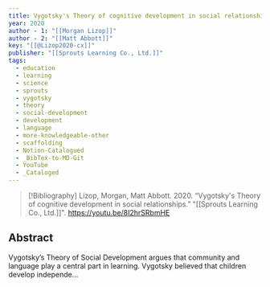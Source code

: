 ```yaml
---
title: Vygotsky's Theory of cognitive development in social relationships
year: 2020
author - 1: "[[Morgan Lizop]]"
author - 2: "[[Matt Abbott]]"
key: "[[@Lizop2020-cx]]"
publisher: "[[Sprouts Learning Co., Ltd.]]"
tags:
  - education
  - learning
  - science
  - sprouts
  - vygotsky
  - theory
  - social-development
  - development
  - language
  - more-knowledgeable-other
  - scaffolding
  - Notion-Catalogued
  - _BibTex-to-MD-Git
  - YouTube
  - _Cataloged
---
```


> [!Bibliography]
> Lizop, Morgan, Matt Abbott. 2020. “Vygotsky's Theory of cognitive development in social relationships.” "[[Sprouts Learning Co., Ltd.]]". https://youtu.be/8I2hrSRbmHE

## Abstract
Vygotsky’s Theory of Social Development argues that community and language play a central part in learning. Vygotsky believed that children develop independe...